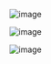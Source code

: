 
![image](https://github.com/user-attachments/assets/ba700f76-defc-422b-8575-85bb2f8d19ec)

![image](https://github.com/user-attachments/assets/0786488d-fc31-419d-be6a-694b4368a14a)

![image](https://github.com/user-attachments/assets/d30a9eea-0a1f-4654-80c3-fa18fd1f9f9b)
